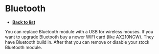# Bluetooth
- [**Back to list**](https://github.com/Evv1L/thinkpad-x230-upgrades/blob/main/README.md)

You can replace Bluetooth module with a USB for wireless mouses.
If you want to upgrade Bluetooth buy a newer WIFI card (like AX210NGW). They have Bluetooth build in. After that you can remove or disable your stock Bluetooth module.
